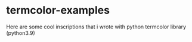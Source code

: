 # termcolor-examples
Here are some cool inscriptions that i wrote with python termcolor library (python3.9)
